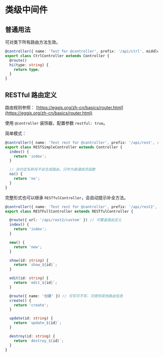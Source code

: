 # 类级中间件

## 普通用法

可对类下所有路由方法生效。

```ts
@controller({ name: 'Test for @controller', prefix: '/api/ctrl', middleware: [ctrlMiddleware] })
export class CtrlController extends Controller {
  @route()
  hi(type: string) {
    return type;
  }
}
```

## RESTful 路由定义

路由规则参照：
[https://eggjs.org/zh-cn/basics/router.html](https://eggjs.org/zh-cn/basics/router.html)

使用 `@controller` 装饰器，配置参数 `restful: true`。

简单模式：

```ts
@controller({ name: 'Test rest for @controller', prefix: '/api/rest', restful: true })
export class RESTSimpleController extends Controller {
  index() {
    return 'index';
  }

  // 非约定名称将不会生成路由，只作为普通成员函数
  no() {
    return 'no';
  }
}
```

完整形式也可以继承 `RESTfulController`，会自动提示补全方法。

```ts
@controller({ name: 'Test rest for @controller', prefix: '/api/rest2', restful: true })
export class RESTFullController extends RESTfulController {

  @route({ url: '/api/rest2/custom' }) // 可覆盖路由定义
  index() {
    return 'index';
  }

  new() {
    return 'new';
  }

  show(id: string) {
    return `show_${id}`;
  }

  edit(id: string) {
    return `edit_${id}`;
  }

  @route({ name: '创建' }) // 可写可不写，可提供其他路由信息
  create() {
    return 'create';
  }

  update(id: string) {
    return `update_${id}`;
  }

  destroy(id: string) {
    return `destroy_${id}`;
  }
}
```
